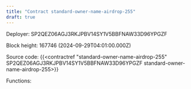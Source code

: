 ```yaml
---
title: "Contract standard-owner-name-airdrop-255"
draft: true
---
```

Deployer: SP2QEZ06AGJ3RKJPBV14SY1V5BBFNAW33D96YPGZF


 



Block height: 167746 (2024-09-29T04:01:00.000Z)

Source code: {{<contractref "standard-owner-name-airdrop-255" SP2QEZ06AGJ3RKJPBV14SY1V5BBFNAW33D96YPGZF standard-owner-name-airdrop-255>}}

Functions:


